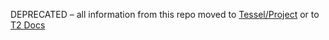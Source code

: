 DEPRECATED – all information from this repo moved to [Tessel/Project](https://github.com/tessel/project) or to [T2 Docs](https://tessel.io/docs)
